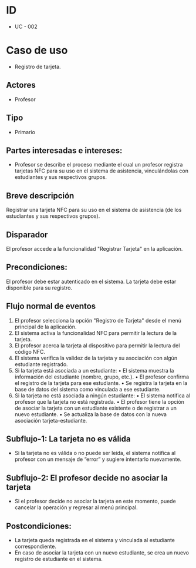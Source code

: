 # ID
- UC - 002

# Caso de uso
- Registro de tarjeta.

## Actores
- Profesor

## Tipo
- Primario

## Partes interesadas e intereses:
- Profesor se describe el proceso mediante el cual un profesor registra tarjetas NFC para su uso en el sistema de asistencia, vinculándolas con estudiantes y sus respectivos grupos.
## Breve descripción
Registrar una tarjeta NFC para su uso en el sistema de asistencia (de los estudiantes y sus respectivos grupos).
## Disparador
El profesor accede a la funcionalidad "Registrar Tarjeta" en la aplicación.
## Precondiciones:
El profesor debe estar autenticado en el sistema.
La tarjeta debe estar disponible para su registro.

## Flujo normal de eventos
1.	El profesor selecciona la opción "Registro de Tarjeta" desde el menú principal de la aplicación.
2.	El sistema activa la funcionalidad NFC para permitir la lectura de la tarjeta.
3.	El profesor acerca la tarjeta al dispositivo para permitir la lectura del código NFC.
4.	El sistema verifica la validez de la tarjeta y su asociación con algún estudiante registrado.
5.	Si la tarjeta está asociada a un estudiante:
•	El sistema muestra la información del estudiante (nombre, grupo, etc.).
•	El profesor confirma el registro de la tarjeta para ese estudiante.
•	Se registra la tarjeta en la base de datos del sistema como vinculada a ese estudiante.
6.	Si la tarjeta no está asociada a ningún estudiante:
•	El sistema notifica al profesor que la tarjeta no está registrada.
•	El profesor tiene la opción de asociar la tarjeta con un estudiante existente o de registrar a un nuevo estudiante.
•	Se actualiza la base de datos con la nueva asociación tarjeta-estudiante.

## Subflujo-1: La tarjeta no es válida
- Si la tarjeta no es válida o no puede ser leída, el sistema notifica al profesor con un mensaje de “error” y sugiere intentarlo nuevamente. 

## Subflujo-2: El profesor decide no asociar la tarjeta

- Si el profesor decide no asociar la tarjeta en este momento, puede cancelar la operación y regresar al menú principal. 

## Postcondiciones:
- La tarjeta queda registrada en el sistema y vinculada al estudiante correspondiente.
- En caso de asociar la tarjeta con un nuevo estudiante, se crea un nuevo registro de estudiante en el sistema.
